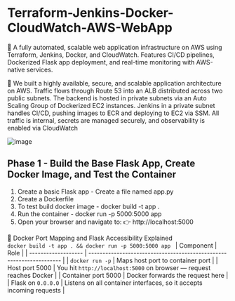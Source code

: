 # Terraform-Jenkins-Docker-CloudWatch-AWS-WebApp
 🚀 A fully automated, scalable web application infrastructure on AWS using Terraform, Jenkins, Docker, and CloudWatch. Features CI/CD pipelines, Dockerized Flask app deployment, and real-time monitoring with AWS-native services. <br>

🧾 We built a highly available, secure, and scalable application architecture on AWS. Traffic flows through Route 53 into an ALB distributed across two public subnets. The backend is hosted in private subnets via an Auto Scaling Group of Dockerized EC2 instances. Jenkins in a private subnet handles CI/CD, pushing images to ECR and deploying to EC2 via SSM. All traffic is internal, secrets are managed securely, and observability is enabled via CloudWatch

![image](https://github.com/user-attachments/assets/d8d7ce27-fd83-44b1-957d-c55ddad2ca26)





 ## Phase 1 - Build the Base Flask App, Create Docker Image, and Test the Container
1.  Create a basic Flask app - Create a file named app.py
2.  Create a Dockerfile
3.  To test build docker image - docker build -t app .
4.  Run the container -  docker run -p 5000:5000 app
5.  Open your browser and navigate to: 👉 http://localhost:5000
   
🔌 Docker Port Mapping and Flask Accessibility Explained
   <code> docker build -t app . && docker run -p 5000:5000 app </code>
   | Component           | Role                                                                 |
 | ------------------- | -------------------------------------------------------------------- |
 | `docker run -p`     | Maps host port to container port                                     |
 | Host port 5000      | You hit `http://localhost:5000` on browser — request reaches Docker  |
 | Container port 5000 | Docker forwards the request here                                     |
 | Flask on `0.0.0.0`  | Listens on all container interfaces, so it accepts incoming requests |

